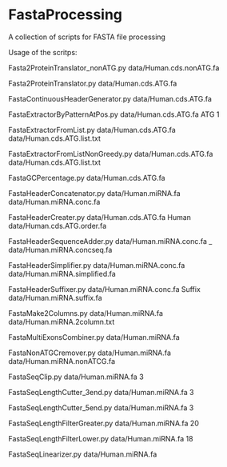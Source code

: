 # FastaProcessing
A collection of scripts for FASTA file processing

Usage of the scritps:

Fasta2ProteinTranslator_nonATG.py data/Human.cds.nonATG.fa

Fasta2ProteinTranslator.py data/Human.cds.ATG.fa

FastaContinuousHeaderGenerator.py data/Human.cds.ATG.fa

FastaExtractorByPatternAtPos.py data/Human.cds.ATG.fa ATG 1

FastaExtractorFromList.py data/Human.cds.ATG.fa data/Human.cds.ATG.list.txt

FastaExtractorFromListNonGreedy.py data/Human.cds.ATG.fa data/Human.cds.ATG.list.txt

FastaGCPercentage.py data/Human.cds.ATG.fa

FastaHeaderConcatenator.py data/Human.miRNA.fa data/Human.miRNA.conc.fa

FastaHeaderCreater.py data/Human.cds.ATG.fa Human data/Human.cds.ATG.order.fa

FastaHeaderSequenceAdder.py data/Human.miRNA.conc.fa  _ data/Human.miRNA.concseq.fa

FastaHeaderSimplifier.py data/Human.miRNA.conc.fa data/Human.miRNA.simplified.fa

FastaHeaderSuffixer.py data/Human.miRNA.conc.fa Suffix data/Human.miRNA.suffix.fa

FastaMake2Columns.py data/Human.miRNA.fa data/Human.miRNA.2column.txt

FastaMultiExonsCombiner.py data/Human.miRNA.fa

FastaNonATGCremover.py data/Human.miRNA.fa data/Human.miRNA.nonATCG.fa

FastaSeqClip.py data/Human.miRNA.fa 3

FastaSeqLengthCutter_3end.py data/Human.miRNA.fa 3

FastaSeqLengthCutter_5end.py data/Human.miRNA.fa 3

FastaSeqLengthFilterGreater.py data/Human.miRNA.fa 20

FastaSeqLengthFilterLower.py data/Human.miRNA.fa 18

FastaSeqLinearizer.py data/Human.miRNA.fa
